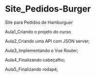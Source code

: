 # Site_Pedidos-Burger

Site para Pedidos de Hamburguer <a href= https://bit.ly/3L4PIM6></a>

Aula1_Criando o projeto do curso

Aula2_Criando uma API com JSON server;

Aula3_Implementando o Vue Router;

Aula4_Finalizando cabeçalho;

Aula5_Finalizando rodapé;
